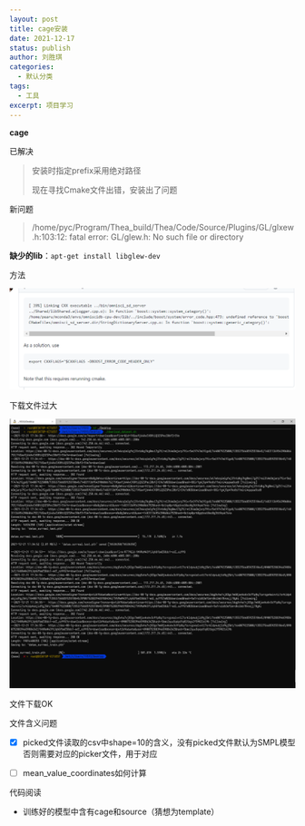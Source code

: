 ```yaml
---
layout: post
title: cage安装
date: 2021-12-17
status: publish
author: 刘胜琪
categories: 
  - 默认分类
tags: 
  - 工具
excerpt: 项目学习
---
```


**cage**

已解决

> 安装时指定prefix采用绝对路径
>
> 现在寻找Cmake文件出错，安装出了问题

新问题

> /home/pyc/Program/Thea_build/Thea/Code/Source/Plugins/GL/glxew.h:103:12: fatal error: GL/glew.h: No such file or directory



**缺少的lib**：`apt-get install libglew-dev`



方法

![](2021-12-17-cage安装.assets/image-20211230224114327.png)

下载文件过大

![](2021-12-17-cage安装.assets/image-20211221174617827-16400799809931.png)

文件下载OK

文件含义问题

- [x] picked文件读取的csv中shape=10的含义，没有picked文件默认为SMPL模型否则需要对应的picker文件，用于对应
- [ ] mean_value_coordinates如何计算



代码阅读

- 训练好的模型中含有cage和source（猜想为template）
